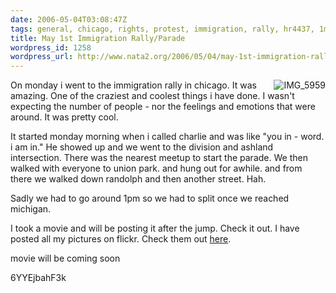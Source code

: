 ```yaml
---
date: 2006-05-04T03:08:47Z
tags: general, chicago, rights, protest, immigration, rally, hr4437, 1mayhuelga
title: May 1st Immigration Rally/Parade
wordpress_id: 1258
wordpress_url: http://www.nata2.org/2006/05/04/may-1st-immigration-rallyparade/
---
```


<a title="Photo Sharing" href="http://www.flickr.com/photos/natatwo/138514449/"><img align="right" title="IMG_5959" alt="IMG_5959" src="http://static.flickr.com/51/138514449_388cbbc1b9_m.jpg" /></a>On monday i went to the immigration rally in chicago. It was amazing. One of the craziest and coolest things i have done. I wasn't expecting the number of people - nor the feelings and emotions that were around. It was pretty cool.

It started monday morning when i called charlie and was like "you in - word. i am in." He showed up and we went to the division and ashland intersection. There was the nearest meetup to start the parade. We then walked with everyone to union park. and hung out for awhile. and from there we walked down randolph and then another street. Hah.

Sadly we had to go around 1pm so we had to split once we reached  michigan.

I took a movie and will be posting it after the jump. Check it out. I have posted all my pictures on flickr. Check them out <a href="http://www.flickr.com/photos/natatwo/sets/72057594122367015/">here</a>.

<!--more-->

movie will be coming soon

<!--yt_video-->6YYEjbahF3k<!--/yt_video-->
